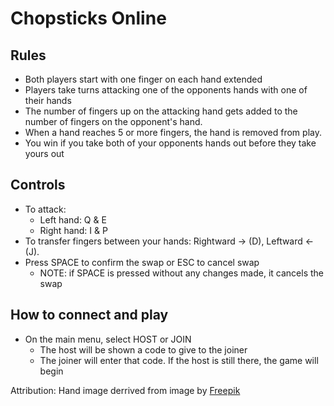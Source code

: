 # Chopsticks Online

## Rules
- Both players start with one finger on each hand extended
- Players take turns attacking one of the opponents hands with one of their hands
- The number of fingers up on the attacking hand gets added to the number of fingers on the opponent's hand.
- When a hand reaches 5 or more fingers, the hand is removed from play.
- You win if you take both of your opponents hands out before they take yours out

## Controls
- To attack:
  - Left hand: Q & E
  - Right hand: I & P
- To transfer fingers between your hands: Rightward -> (D), Leftward <- (J).
- Press SPACE to confirm the swap or ESC to cancel swap
  - NOTE: if SPACE is pressed without any changes made, it cancels the swap


## How to connect and play
- On the main menu, select HOST or JOIN
  - The host will be shown a code to give to the joiner
  - The joiner will enter that code. If the host is still there, the game will begin


Attribution:
Hand image derrived from image by <a href="https://www.freepik.com/free-vector/hands-collection-with-different-poses-flat-style_2096137.htm#page=2&query=pixel%20back%20glove%20one%20two%20three%20four%20five%20vector&position=7&from_view=search&track=ais&uuid=57aa84c8-c4ba-4fdd-b889-a746777a6f2c">Freepik</a>
